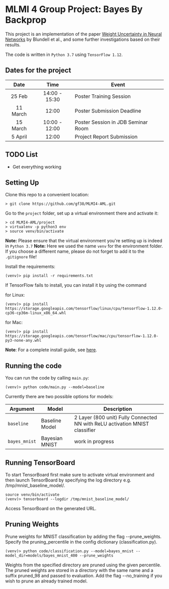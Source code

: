 # MLMI 4 Group Project: Bayes By Backprop

This project is an implementation of the paper
[Weight Uncertainty in Neural Networks](https://arxiv.org/abs/1505.05424) by Blundell et al., and some further investigations based on their results.

The code is written in ``Python 3.7`` using ``TensorFlow 1.12``.

## Dates for the project

| Date       | Time            | Event                              |
| :--------: | :-------------: | ---------------------------------- |
| 25 Feb     | 14:00 - 15:30   | Poster Training Session            |
| 11 March   | 12:00           | Poster Submission Deadline         |
| 15 March   | 10:00 - 12:00   | Poster Session in JDB Seminar Room |
| 5 April    | 12:00           | Project Report Submission          |

## TODO List

 - Get everything working

## Setting Up

Clone this repo to a convenient location:

```
> git clone https://github.com/gf38/MLMI4-AML.git
```

Go to the ``project`` folder, set up a virtual environment there and activate it:

```
> cd MLMI4-AML/project
> virtualenv -p python3 env
> source venv/bin/activate
```

__Note:__ Please ensure that the virtual environment you're setting up is indeed in ``Python 3.7``
__Note:__ Here we used the name ``venv`` for the environment folder. If you choose a different name, please do not forget to add it to the ``.gitignore`` file!

Install the requirements:

```
(venv)> pip install -r requirements.txt
```

If TensorFlow fails to install, you can install it by using the command

for Linux:
```
(venv)> pip install https://storage.googleapis.com/tensorflow/linux/cpu/tensorflow-1.12.0-cp36-cp36m-linux_x86_64.whl
```

for Mac:
```
(venv)> pip install https://storage.googleapis.com/tensorflow/mac/cpu/tensorflow-1.12.0-py3-none-any.whl
```

__Note__: For a complete install guide, see [here](https://www.tensorflow.org/install/pip).

## Running the code

You can run the code by calling ``main.py``:

```
(venv)> python code/main.py --model=baseline
```

Currently there are two possible options for models:

| Argument        | Model          | Description                                                                 |
|-----------------|----------------|-----------------------------------------------------------------------------|
| ``baseline``    | Baseline Model | 2 Layer (800 unit) Fully Connected NN with ReLU activation MNIST classifier |
| ``bayes_mnist`` | Bayesian MNIST | work in progress                                                            |

## Running TensorBoard
To start TensorBoard first make sure to activate virtual environment and then launch TensorBoard by specifying the log directory e.g. /tmp/mnist_baseline_model/.

```
source venv/bin/activate
(venv)> tensorboard --logdir /tmp/mnist_baseline_model/
```
Access TensorBoard on the generated URL.

## Pruning Weights
Prune weights for MNIST classification by adding the flag --prune_weights. Specify the pruning_percentile in the config dictionary (classification.py).

```
(venv)> python code/classification.py --model=bayes_mnist --model_dir=models/bayes_mnist_400 --prune_weights
```

Weights from the specified directory are pruned using the given percentile. The pruned weights are stored in a directory with the same name and a suffix pruned_98 and passed to evaluation. Add the flag --no_training if you wish to prune an already trained model.

